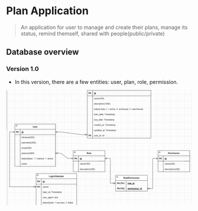# Plan Application

> An application for user to manage and create their plans, manage its status, remind themself, shared with people(public/private)

## Database overview

### Version 1.0

- In this version, there are a few entities: user, plan, role, permission.

![Plan Database V1](/assets/plan/plan-database-v1.png)
